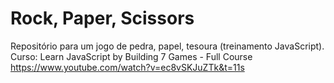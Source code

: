 # Rock, Paper, Scissors
Repositório para um jogo de pedra, papel, tesoura (treinamento JavaScript). <br>
Curso: Learn JavaScript by Building 7 Games - Full Course <br>
https://www.youtube.com/watch?v=ec8vSKJuZTk&t=11s
